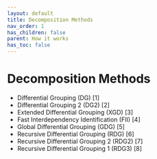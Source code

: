 ```yaml
---
layout: default
title: Decomposition Methods
nav_order: 1
has_children: false
parent: How it works
has_toc: false
---
```

# Decomposition Methods
- Differential Grouping (DG) [1]
- Differential Grouping 2 (DG2) [2]
- Extended Differential Grouping (XGD) [3]
- Fast Interdependency Identification (FII) [4]
- Global Differential Grouping (GDG) [5]
- Recursive Differential Grouping (RDG) [6]
- Recursive Differential Grouping 2 (RDG2) [7]
- Recursive Differential Grouping 1 (RDG3) [8]




<!-- Generated with mdsplit: https://github.com/alandefreitas/mdsplit -->
